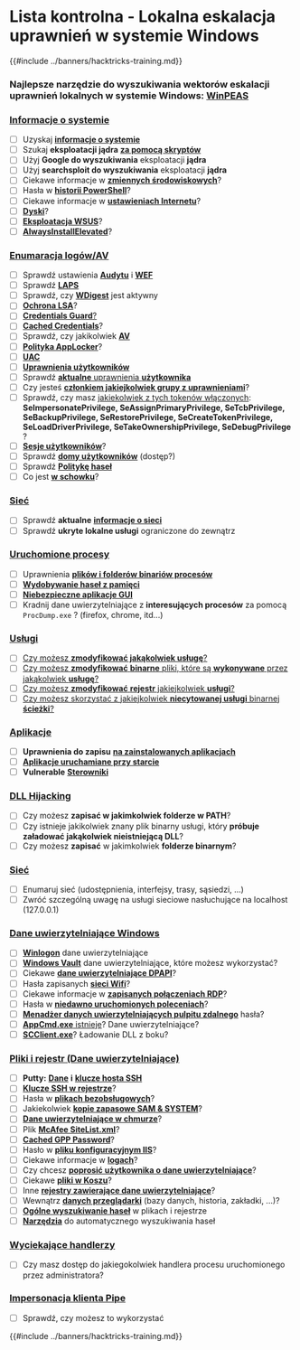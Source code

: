 # Lista kontrolna - Lokalna eskalacja uprawnień w systemie Windows

{{#include ../banners/hacktricks-training.md}}

### **Najlepsze narzędzie do wyszukiwania wektorów eskalacji uprawnień lokalnych w systemie Windows:** [**WinPEAS**](https://github.com/carlospolop/privilege-escalation-awesome-scripts-suite/tree/master/winPEAS)

### [Informacje o systemie](windows-local-privilege-escalation/#system-info)

- [ ] Uzyskaj [**informacje o systemie**](windows-local-privilege-escalation/#system-info)
- [ ] Szukaj **eksploatacji jądra** [**za pomocą skryptów**](windows-local-privilege-escalation/#version-exploits)
- [ ] Użyj **Google do wyszukiwania** eksploatacji **jądra**
- [ ] Użyj **searchsploit do wyszukiwania** eksploatacji **jądra**
- [ ] Ciekawe informacje w [**zmiennych środowiskowych**](windows-local-privilege-escalation/#environment)?
- [ ] Hasła w [**historii PowerShell**](windows-local-privilege-escalation/#powershell-history)?
- [ ] Ciekawe informacje w [**ustawieniach Internetu**](windows-local-privilege-escalation/#internet-settings)?
- [ ] [**Dyski**](windows-local-privilege-escalation/#drives)?
- [ ] [**Eksploatacja WSUS**](windows-local-privilege-escalation/#wsus)?
- [ ] [**AlwaysInstallElevated**](windows-local-privilege-escalation/#alwaysinstallelevated)?

### [Enumaracja logów/AV](windows-local-privilege-escalation/#enumeration)

- [ ] Sprawdź ustawienia [**Audytu**](windows-local-privilege-escalation/#audit-settings) i [**WEF**](windows-local-privilege-escalation/#wef)
- [ ] Sprawdź [**LAPS**](windows-local-privilege-escalation/#laps)
- [ ] Sprawdź, czy [**WDigest**](windows-local-privilege-escalation/#wdigest) jest aktywny
- [ ] [**Ochrona LSA**](windows-local-privilege-escalation/#lsa-protection)?
- [ ] [**Credentials Guard**](windows-local-privilege-escalation/#credentials-guard)[?](windows-local-privilege-escalation/#cached-credentials)
- [ ] [**Cached Credentials**](windows-local-privilege-escalation/#cached-credentials)?
- [ ] Sprawdź, czy jakikolwiek [**AV**](https://github.com/carlospolop/hacktricks/blob/master/windows-hardening/windows-av-bypass/README.md)
- [ ] [**Polityka AppLocker**](https://github.com/carlospolop/hacktricks/blob/master/windows-hardening/authentication-credentials-uac-and-efs/README.md#applocker-policy)?
- [ ] [**UAC**](https://github.com/carlospolop/hacktricks/blob/master/windows-hardening/authentication-credentials-uac-and-efs/uac-user-account-control/README.md)
- [ ] [**Uprawnienia użytkowników**](windows-local-privilege-escalation/#users-and-groups)
- [ ] Sprawdź [**aktualne** uprawnienia **użytkownika**](windows-local-privilege-escalation/#users-and-groups)
- [ ] Czy jesteś [**członkiem jakiejkolwiek grupy z uprawnieniami**](windows-local-privilege-escalation/#privileged-groups)?
- [ ] Sprawdź, czy masz [jakiekolwiek z tych tokenów włączonych](windows-local-privilege-escalation/#token-manipulation): **SeImpersonatePrivilege, SeAssignPrimaryPrivilege, SeTcbPrivilege, SeBackupPrivilege, SeRestorePrivilege, SeCreateTokenPrivilege, SeLoadDriverPrivilege, SeTakeOwnershipPrivilege, SeDebugPrivilege** ?
- [ ] [**Sesje użytkowników**](windows-local-privilege-escalation/#logged-users-sessions)?
- [ ] Sprawdź [**domy użytkowników**](windows-local-privilege-escalation/#home-folders) (dostęp?)
- [ ] Sprawdź [**Politykę haseł**](windows-local-privilege-escalation/#password-policy)
- [ ] Co jest [**w schowku**](windows-local-privilege-escalation/#get-the-content-of-the-clipboard)?

### [Sieć](windows-local-privilege-escalation/#network)

- [ ] Sprawdź **aktualne** [**informacje o sieci**](windows-local-privilege-escalation/#network)
- [ ] Sprawdź **ukryte lokalne usługi** ograniczone do zewnątrz

### [Uruchomione procesy](windows-local-privilege-escalation/#running-processes)

- [ ] Uprawnienia [**plików i folderów binariów procesów**](windows-local-privilege-escalation/#file-and-folder-permissions)
- [ ] [**Wydobywanie haseł z pamięci**](windows-local-privilege-escalation/#memory-password-mining)
- [ ] [**Niebezpieczne aplikacje GUI**](windows-local-privilege-escalation/#insecure-gui-apps)
- [ ] Kradnij dane uwierzytelniające z **interesujących procesów** za pomocą `ProcDump.exe` ? (firefox, chrome, itd...)

### [Usługi](windows-local-privilege-escalation/#services)

- [ ] [Czy możesz **zmodyfikować jakąkolwiek usługę**?](windows-local-privilege-escalation/#permissions)
- [ ] [Czy możesz **zmodyfikować** **binarne** pliki, które są **wykonywane** przez jakąkolwiek **usługę**?](windows-local-privilege-escalation/#modify-service-binary-path)
- [ ] [Czy możesz **zmodyfikować** **rejestr** jakiejkolwiek **usługi**?](windows-local-privilege-escalation/#services-registry-modify-permissions)
- [ ] [Czy możesz skorzystać z jakiejkolwiek **niecytowanej usługi** binarnej **ścieżki**?](windows-local-privilege-escalation/#unquoted-service-paths)

### [**Aplikacje**](windows-local-privilege-escalation/#applications)

- [ ] **Uprawnienia do zapisu** [**na zainstalowanych aplikacjach**](windows-local-privilege-escalation/#write-permissions)
- [ ] [**Aplikacje uruchamiane przy starcie**](windows-local-privilege-escalation/#run-at-startup)
- [ ] **Vulnerable** [**Sterowniki**](windows-local-privilege-escalation/#drivers)

### [DLL Hijacking](windows-local-privilege-escalation/#path-dll-hijacking)

- [ ] Czy możesz **zapisać w jakimkolwiek folderze w PATH**?
- [ ] Czy istnieje jakikolwiek znany plik binarny usługi, który **próbuje załadować jakąkolwiek nieistniejącą DLL**?
- [ ] Czy możesz **zapisać** w jakimkolwiek **folderze binarnym**?

### [Sieć](windows-local-privilege-escalation/#network)

- [ ] Enumaruj sieć (udostępnienia, interfejsy, trasy, sąsiedzi, ...)
- [ ] Zwróć szczególną uwagę na usługi sieciowe nasłuchujące na localhost (127.0.0.1)

### [Dane uwierzytelniające Windows](windows-local-privilege-escalation/#windows-credentials)

- [ ] [**Winlogon**](windows-local-privilege-escalation/#winlogon-credentials) dane uwierzytelniające
- [ ] [**Windows Vault**](windows-local-privilege-escalation/#credentials-manager-windows-vault) dane uwierzytelniające, które możesz wykorzystać?
- [ ] Ciekawe [**dane uwierzytelniające DPAPI**](windows-local-privilege-escalation/#dpapi)?
- [ ] Hasła zapisanych [**sieci Wifi**](windows-local-privilege-escalation/#wifi)?
- [ ] Ciekawe informacje w [**zapisanych połączeniach RDP**](windows-local-privilege-escalation/#saved-rdp-connections)?
- [ ] Hasła w [**niedawno uruchomionych poleceniach**](windows-local-privilege-escalation/#recently-run-commands)?
- [ ] [**Menadżer danych uwierzytelniających pulpitu zdalnego**](windows-local-privilege-escalation/#remote-desktop-credential-manager) hasła?
- [ ] [**AppCmd.exe** istnieje](windows-local-privilege-escalation/#appcmd-exe)? Dane uwierzytelniające?
- [ ] [**SCClient.exe**](windows-local-privilege-escalation/#scclient-sccm)? Ładowanie DLL z boku?

### [Pliki i rejestr (Dane uwierzytelniające)](windows-local-privilege-escalation/#files-and-registry-credentials)

- [ ] **Putty:** [**Dane**](windows-local-privilege-escalation/#putty-creds) **i** [**klucze hosta SSH**](windows-local-privilege-escalation/#putty-ssh-host-keys)
- [ ] [**Klucze SSH w rejestrze**](windows-local-privilege-escalation/#ssh-keys-in-registry)?
- [ ] Hasła w [**plikach bezobsługowych**](windows-local-privilege-escalation/#unattended-files)?
- [ ] Jakiekolwiek [**kopie zapasowe SAM & SYSTEM**](windows-local-privilege-escalation/#sam-and-system-backups)?
- [ ] [**Dane uwierzytelniające w chmurze**](windows-local-privilege-escalation/#cloud-credentials)?
- [ ] Plik [**McAfee SiteList.xml**](windows-local-privilege-escalation/#mcafee-sitelist.xml)?
- [ ] [**Cached GPP Password**](windows-local-privilege-escalation/#cached-gpp-pasword)?
- [ ] Hasło w [**pliku konfiguracyjnym IIS**](windows-local-privilege-escalation/#iis-web-config)?
- [ ] Ciekawe informacje w [**logach**](windows-local-privilege-escalation/#logs)?
- [ ] Czy chcesz [**poprosić użytkownika o dane uwierzytelniające**](windows-local-privilege-escalation/#ask-for-credentials)?
- [ ] Ciekawe [**pliki w Koszu**](windows-local-privilege-escalation/#credentials-in-the-recyclebin)?
- [ ] Inne [**rejestry zawierające dane uwierzytelniające**](windows-local-privilege-escalation/#inside-the-registry)?
- [ ] Wewnątrz [**danych przeglądarki**](windows-local-privilege-escalation/#browsers-history) (bazy danych, historia, zakładki, ...)?
- [ ] [**Ogólne wyszukiwanie haseł**](windows-local-privilege-escalation/#generic-password-search-in-files-and-registry) w plikach i rejestrze
- [ ] [**Narzędzia**](windows-local-privilege-escalation/#tools-that-search-for-passwords) do automatycznego wyszukiwania haseł

### [Wyciekające handlerzy](windows-local-privilege-escalation/#leaked-handlers)

- [ ] Czy masz dostęp do jakiegokolwiek handlera procesu uruchomionego przez administratora?

### [Impersonacja klienta Pipe](windows-local-privilege-escalation/#named-pipe-client-impersonation)

- [ ] Sprawdź, czy możesz to wykorzystać

{{#include ../banners/hacktricks-training.md}}
